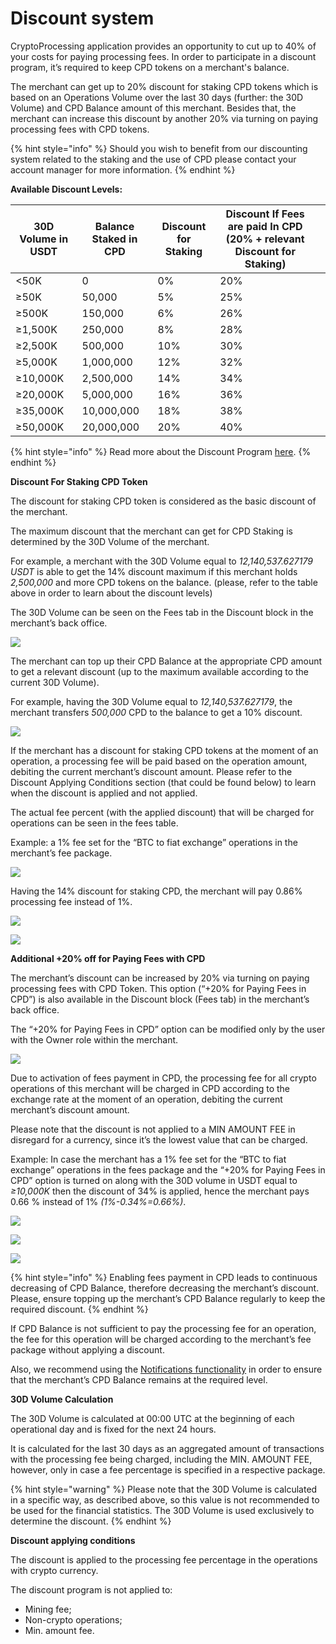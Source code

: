 # Discount system

CryptoProcessing application provides an opportunity to cut up to 40% of your costs for paying processing fees. In order to participate in a discount program, it’s required to keep CPD tokens on a merchant's balance.&#x20;

The merchant can get up to 20% discount for staking CPD tokens which is based on an Operations Volume over the last 30 days (further: the 30D Volume) and CPD Balance amount of this merchant. Besides that, the merchant can increase this discount by another 20% via turning on paying processing fees with CPD tokens.

{% hint style="info" %}
Should you wish to benefit from our discounting system related to the staking and the use of CPD please contact your account manager for more information.
{% endhint %}

**Available Discount Levels:**

<table><thead><tr><th>30D Volume in USDT</th><th>Balance Staked in CPD</th><th>Discount for Staking</th><th>Discount If Fees are paid In CPD (20% + relevant Discount for Staking)</th><th data-hidden></th></tr></thead><tbody><tr><td>&#x3C;50K</td><td>0</td><td>0%</td><td>20%</td><td></td></tr><tr><td>≥50K</td><td>50,000</td><td>5%</td><td>25%</td><td></td></tr><tr><td>≥500K</td><td>150,000</td><td>6%</td><td>26%</td><td></td></tr><tr><td>≥1,500K</td><td>250,000</td><td>8%</td><td>28%</td><td></td></tr><tr><td>≥2,500K</td><td>500,000</td><td>10%</td><td>30%</td><td></td></tr><tr><td>≥5,000K</td><td>1,000,000</td><td>12%</td><td>32%</td><td></td></tr><tr><td>≥10,000K</td><td>2,500,000</td><td>14%</td><td>34%</td><td></td></tr><tr><td>≥20,000K</td><td>5,000,000</td><td>16%</td><td>36%</td><td></td></tr><tr><td>≥35,000K</td><td>10,000,000</td><td>18%</td><td>38%</td><td></td></tr><tr><td>≥50,000K</td><td>20,000,000</td><td>20%</td><td>40%</td><td></td></tr></tbody></table>

{% hint style="info" %}
Read more about the Discount Program [here](https://cryptoprocessing.com/docs/cpd-tokenomics.pdf).
{% endhint %}

**Discount For Staking CPD Token**

The discount for staking CPD token is considered as the basic discount of the merchant.&#x20;

The maximum discount that the merchant can get for CPD Staking is determined by the 30D Volume of the merchant.&#x20;

For example, a merchant with the 30D Volume equal to _12,140,537.627179 USDT_ is able to get the 14% discount maximum if this merchant holds _2,500,000_ and more CPD tokens on the balance. (please, refer to the table above in order to learn about the discount levels)&#x20;

The 30D Volume can be seen on the Fees tab in the Discount block in the merchant’s back office.

![](https://lh5.googleusercontent.com/0uEs94uAi7LZOdqaTJmbbuSW2e6KcsjDtdrHGrCdZ17K5N7\_Rsrz67ZjF0go0ofRQF6VBXWOQCH0RUBeEI7L4UEJ\_Qd8adIC2vIDEG0xdHocref2BRfSFQoJODaahU\_M3C38FpKL)

The merchant can top up their CPD Balance at the appropriate CPD amount to get a relevant discount (up to the maximum available according to the current 30D Volume).&#x20;

For example, having the 30D Volume equal to _12,140,537.627179_, the merchant transfers _500,000_ CPD to the balance to get a 10% discount.

![](https://lh5.googleusercontent.com/-\_N8Bn2DI8tdNPhGlFArcX7fXs9nk8u36cHudLFTkICj5mQU2l3klNayzqv1gwiNsp3CxgzrvRZSuq6yR8AfCQi3qBgy3EAHDU3FXrujyGzGDalCWzmwix8MEqkj6dl\_LxxHikj2)

If the merchant has a discount for staking CPD tokens at the moment of an operation, a processing fee will be paid based on the operation amount, debiting the current merchant’s discount amount. Please refer to the Discount Applying Conditions section (that could be found below) to learn when the discount is applied and not applied.

The actual fee percent (with the applied discount) that will be charged for operations can be seen in the fees table.

Example: a 1% fee set for the “BTC to fiat exchange” operations in the merchant’s fee package.

![](https://lh5.googleusercontent.com/TGb9m\_SUolGX0-sFw4hUyGEP6-HO0yOwrLkMkqhk2BjZzgAl7eGD7GBJgje0rkhP9XkTL0sSA\_jb2O5WJzwi3fKAeJ4lE1IgLu6QNeIVFyDr\_BvsO0LWwkAg4zrbCFG7y9z\_o4i8)

Having the 14% discount for staking CPD, the merchant will pay 0.86% processing fee instead of 1%.

![](https://lh3.googleusercontent.com/MuPLQiz8JfldPLMBVn6WBWObx4cd0CwSaJeL7GL0vRSdpv7Tz\_RIwmjxXDmNh5qRkm4MUfBnEj34nfPTQvxv-zZm0L2qk9Id9ikYofQ2ooE527mX1xzT6JFVY9Tl5hGYBphhX-\_S)

![](https://lh4.googleusercontent.com/pn2t4md0fMBQs2nhGbyo2CYAtB6iZrqqr0\_M3MK4AEstHf6M8oFAvL3rtfxCvenOj7qlUGRiqWns8jDRQ50EfGzG1DjCIF8R-T0ypx0NUoYQTs0LmOabjYTGfjCWmOe5lcm5YarE=s0)

**Additional +20% off for Paying Fees with CPD**

The merchant’s discount can be increased by 20% via turning on paying processing fees with CPD Token. This option (“+20% for Paying Fees in CPD”) is also available in the Discount block (Fees tab) in the merchant’s back office.

The “+20% for Paying Fees in CPD” option can be modified only by the user with the Owner role within the merchant.

![](https://lh3.googleusercontent.com/y6mSrn2hZo-ARcIxMcKSKoja-hr6K3lEuUGJ3IbndxAKbg0yhRaX9kZhVb5mpixxX2hUvP\_ELRp4WNgCpC30zclQ\_670uJLtcN9HTa9rM88HXFnLHpWp-rzE9l2sZA9Bmk3MTXOg)

Due to activation of fees payment in CPD, the processing fee for all crypto operations of this merchant will be charged in CPD according to the exchange rate at the moment of an operation, debiting the current merchant’s discount amount.

Please note that the discount is not applied to a MIN AMOUNT FEE in disregard for a currency, since it’s the lowest value that can be charged.

Example: In case the merchant has a 1% fee set for the “BTC to fiat exchange” operations in the fees package and the “+20% for Paying Fees in CPD” option is turned on along with the 30D volume in USDT equal to _≥10,000K_ then the discount of 34% is applied, hence the merchant pays 0.66 % instead of 1% _(1%-0.34%=0.66%)_.

![](https://lh6.googleusercontent.com/YyvqbJCbMz05UOMuM8pBXrzq6WvY5eqdM04KxLApf1KVqiH3SKm7e7x0ccdAnlU0XVo8ThXUqqbeXjr4RiZAhVVEjSzaLU9z4kR4oFx8d7BtLqv3QOjknLm-RT2zO8OWbjIbzJyo)

![](https://lh5.googleusercontent.com/9V01fXGoDX69rj2\_CwOhygdQiwU62zI1q5RowvMG92tn\_1dzGQ\_PAEh2CPTv5dwD3EV\_HmQLXrRDWRuzQXLPh0b8bf9s9YvNWTcHinHuq\_YhzlG0iqkHMpw8sJNHYJ0t9Vhwb2Ni=s0)

![](https://lh4.googleusercontent.com/9Z1\_DWaASjZ2wWmY3E21gJ6Eag\_XlZKTMm65DnaiC\_dXHXmXYkDw\_4dUR9xsag\_DC2NPG\_5HewHiAQ1lBswEUufhfUwYavDu9BXvwIN2H-H4nEy5MTgpeOTyadJ71nfzlqjVv54q=s0)

{% hint style="info" %}
Enabling fees payment in CPD leads to continuous decreasing of CPD Balance, therefore decreasing the merchant’s discount. Please, ensure topping up the merchant’s CPD Balance regularly to keep the required discount.
{% endhint %}

If CPD Balance is not sufficient to pay the processing fee for an operation, the fee for this operation will be charged according to the merchant’s fee package without applying a discount.

Also, we recommend using the [Notifications functionality](how-to-start/notifications.md) in order to ensure that the merchant’s CPD Balance remains at the required level.

**30D Volume Calculation**

The 30D Volume is calculated at 00:00 UTC at the beginning of each operational day and is fixed for the next 24 hours.&#x20;

It is calculated for the last 30 days as an aggregated amount of transactions with the processing fee being charged, including the MIN. AMOUNT FEE, however, only in case a fee percentage is specified in a respective package.

{% hint style="warning" %}
Please note that the 30D Volume is calculated in a specific way, as described above, so this value is not recommended to be used for the financial statistics. The 30D Volume is used exclusively to determine the discount.
{% endhint %}

**Discount applying conditions**

The discount is applied to the processing fee percentage in the operations with crypto currency.

The discount program is not applied to:&#x20;

* Mining fee;&#x20;
* Non-crypto operations;&#x20;
* Min. amount fee.
